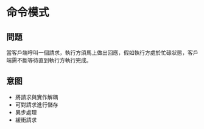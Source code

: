 命令模式
===
問題
---
當客戶端呼叫一個請求，執行方須馬上做出回應，假如執行方處於忙碌狀態，客戶端需不斷等待直到執行方執行完成。

意图
---
- 將請求與實作解耦
- 可對請求進行儲存
- 異步處理
- 緩衝請求